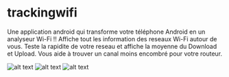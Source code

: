 # trackingwifi
Une application android qui transforme votre téléphone Android en un analyseur Wi-Fi !! Affiche tout les information des reseaux Wi-Fi autour de vous.
Teste la rapidite de votre reseau et affiche la moyenne du Download et Upload. 
Vous aide à trouver un canal moins encombré pour votre routeur.


![alt text](https://github.com/lotfi1234/trackingwifi/blob/master/screens/118225919_605595910154224_6236665709111818857_n.jpg?raw=true)
![alt text](https://github.com/lotfi1234/trackingwifi/blob/master/screens/118246526_1036163403482113_1256454268555908546_n.jpg?raw=true)
![alt text](https://github.com/lotfi1234/trackingwifi/blob/master/screens/117877722_4237147709689491_6484744002078945847_n.jpg?raw=true)
